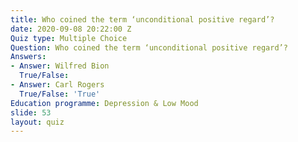 ```yaml
---
title: Who coined the term ‘unconditional positive regard’?
date: 2020-09-08 20:22:00 Z
Quiz type: Multiple Choice
Question: Who coined the term ‘unconditional positive regard’?
Answers:
- Answer: Wilfred Bion
  True/False:
- Answer: Carl Rogers
  True/False: 'True'
Education programme: Depression & Low Mood
slide: 53
layout: quiz
---
```


